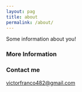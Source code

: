 ```yaml
---
layout: pag
title: about
permalink: /about/
---
```


Some information about you!

### More Information


### Contact me

[victorfranco482@gmail.com](mailto:victorfranco482@gmail.com)
